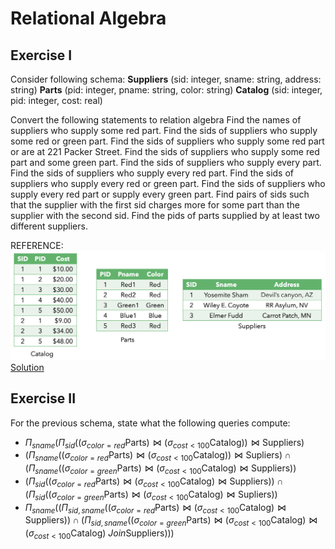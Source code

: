 # Relational Algebra
## Exercise I
Consider following schema:
**Suppliers** (sid: integer, sname: string, address: string)
**Parts** (pid: integer, pname: string, color: string)
**Catalog** (sid: integer, pid: integer, cost: real) 

Convert the following statements to relation algebra
Find the names of suppliers who supply some red part.
Find the sids of suppliers who supply some red or green part.
Find the sids of suppliers who supply some red part or are at 221 Packer Street.
Find the sids of suppliers who supply some red part and some green part.
Find the sids of suppliers who supply every part.
Find the sids of suppliers who supply every red part.
Find the sids of suppliers who supply every red or green part.
Find the sids of suppliers who supply every red part or supply every green part.
Find pairs of sids such that the supplier with the first sid charges more for some part than the supplier with the second sid.
Find the pids of parts supplied by at least two different suppliers.

REFERENCE:
![Reference_table](./ref_table.png)
[Solution](./ex1.pdf)

## Exercise II
For the previous schema, state what the following queries compute:
- $\Pi_{sname}(\Pi_{sid}((\sigma_{color=red} \text{Parts}) \Join (\sigma_{cost<100} \text{Catalog})) \Join \text{Suppliers})$
- $(\Pi_{sname}((\sigma_{color=red} \text{Parts}) \Join (\sigma_{cost<100} \text{Catalog})) \Join \text{Supliers}) \cap (\Pi_{sname} ((\sigma_{color=green} \text{Parts}) \Join (\sigma_{cost<100} \text{Catalog}) \Join \text{Suppliers}))$
- $(\Pi_{sid}((\sigma_{color=red} \text{Parts}) \Join (\sigma_{cost<100} \text{Catalog}) \Join \text{Suppliers})) \cap (\Pi_{sid} ((\sigma_{color=green} \text{Parts}) \Join (\sigma_{cost<100} \text{Catalog}) \Join \text{Supliers}))$
- $\Pi_{sname} ((\Pi_{sid,sname} ((\sigma_{color=red} \text{Parts}) \Join (\sigma_{cost<100} \text{Catalog}) \Join \text{Suppliers})) \cap (\Pi_{sid,sname}((\sigma_{color=green} \text{Parts}) \Join (\sigma_{cost<100} \text{Catalog}) \Join (\sigma_{cost<100} \text{Catalog}) \ Join \text{Suppliers})))$

